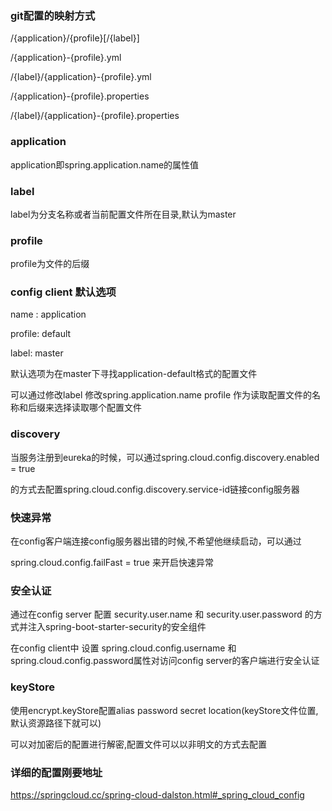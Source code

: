 ### git配置的映射方式

  /{application}/{profile}[/{label}]
  
  /{application}-{profile}.yml
  
  /{label}/{application}-{profile}.yml
  
  /{application}-{profile}.properties
  
  /{label}/{application}-{profile}.properties
  
### application

  application即spring.application.name的属性值
  
### label
  
  label为分支名称或者当前配置文件所在目录,默认为master

### profile
  
  profile为文件的后缀
  
### config client 默认选项

  name : application  
  
  profile: default 
  
  label: master 
  
  默认选项为在master下寻找application-default格式的配置文件
  
  可以通过修改label 修改spring.application.name profile 作为读取配置文件的名称和后缀来选择读取哪个配置文件
  
### discovery
  
  当服务注册到eureka的时候，可以通过spring.cloud.config.discovery.enabled = true
  
  的方式去配置spring.cloud.config.discovery.service-id链接config服务器
  
### 快速异常

  在config客户端连接config服务器出错的时候,不希望他继续启动，可以通过
  
  spring.cloud.config.failFast = true 来开启快速异常
  
### 安全认证

  通过在config server 配置 security.user.name 和 security.user.password 的方式并注入spring-boot-starter-security的安全组件
  
  在config client中 设置 spring.cloud.config.username 和 spring.cloud.config.password属性对访问config server的客户端进行安全认证
  
  
### keyStore

   使用encrypt.keyStore配置alias password secret location(keyStore文件位置,默认资源路径下就可以)
   
   可以对加密后的配置进行解密,配置文件可以以非明文的方式去配置

   
  
### 详细的配置刚要地址

  https://springcloud.cc/spring-cloud-dalston.html#_spring_cloud_config  
  
  